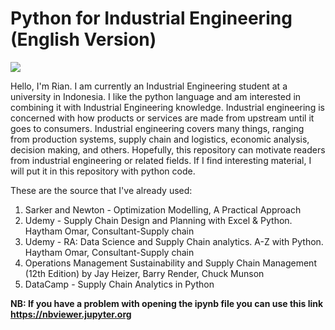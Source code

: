 # Python for Industrial Engineering (English Version)

<img align="middle" src="https://user-images.githubusercontent.com/61647791/128857429-6fbef833-cc80-4357-a04f-1e0b2ea70b8e.png" />


<p> Hello, I'm Rian. I am currently an Industrial Engineering student at a university in Indonesia. I like the python language and am interested in combining it with Industrial Engineering knowledge. Industrial engineering is concerned with how products or services are made from upstream until it goes to consumers. Industrial engineering covers many things, ranging from production systems, supply chain and logistics, economic analysis, decision making, and others. Hopefully, this repository can motivate readers from industrial engineering or related fields. If I find interesting material, I will put it in this repository with python code.</p>

These are the source that I've already used:
1. Sarker and Newton - Optimization Modelling, A Practical Approach
2. Udemy - Supply Chain Design and Planning with Excel & Python. Haytham Omar, Consultant-Supply chain
3. Udemy - RA: Data Science and Supply Chain analytics. A-Z with Python. Haytham Omar, Consultant-Supply chain
4. Operations Management Sustainability and Supply Chain Management (12th Edition) by Jay Heizer, Barry Render, Chuck Munson 
5. DataCamp - Supply Chain Analytics in Python


**NB: If you have a problem with opening the ipynb file you can use this link https://nbviewer.jupyter.org**
